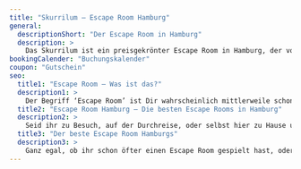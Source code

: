 ```yaml
---
title: "Skurrilum – Escape Room Hamburg"
general:
  descriptionShort: "Der Escape Room in Hamburg"
  description: >
    Das Skurrilum ist ein preisgekrönter Escape Room in Hamburg, der von den kreativen Köpfen des Hamburger Schmidt Theaters betrieben wird. Mitten auf der Reeperbahn warten fünf einzigartige und spannende Escape Rooms auf Detektive, Schnitzeljäger und Denksportler jeden Alters. Im Gegensatz zu anderen Escape Rooms in Hamburg gibt es bei uns keinen Countdown, keine Uhr – und somit auch keine Verlierer. Unsere Philosophie sind gute Geschichten verpackt in magische Räume und knifflige Rätsel. Und dabei soll der Spaß natürlich an erster Stelle stehen. Nur mit guter Intuition, Kommunikation und Köpfchen werden eure Teams die spannenden Escape Room im Skurrilum Hamburg lösen. Stellt ihr euch dieser Herausforderung? Dann erwartet euch im Skurrilum, dem Escape Room in Hamburg, ein unvergessliches Abenteuer voll Spannung, Spaß und Rätseln.
bookingCalender: "Buchungskalender"
coupon: "Gutschein"
seo:
  title1: "Escape Room – Was ist das?"
  description1: >
    Der Begriff ‘Escape Room’ ist Dir wahrscheinlich mittlerweile schon häufiger zu Ohren gekommen, aber was ist das überhaupt? Bei einem Escape Room (oder auch Escape Game) handelt es sich um einen aufwendig errichteten thematischen Raum, der eine realitätsgetreue oder mystische Umgebung darstellt. Dieser sogenannte Escape Room spiegelt eine Geschichte, einen Kriminalfall oder ein Rätsel wider, das von den Personen gelöst werden muss. Hierzu finden sie eine Vielzahl von Hinweisen, Gegenständen und Tipps im Raum vor, mit denen das Rätsel Schritt für Schritt gelöst werden kann. Denn Spaß soll beim Lösen der Rätsel natürlich an erster Stelle stehen. Die Frage ‘Escape Room – Was ist das?’ könnt ihr aber dennoch am besten durch einen Besuch im Skurrilum Hamburg beantworten.
  title2: "Escape Room Hamburg – Die besten Escape Rooms in Hamburg"
  description2: >
    Seid ihr zu Besuch, auf der Durchreise, oder selbst hier zu Hause und auf der Suche nach einem spannenden Escape Room in Hamburg? Dann könnt ihr eure Suche mit einem guten Gewissen beenden, denn das Skurrilum Hamburg bietet euch fünf einzigartige Escape Rooms, die euch ein unvergessliches Erlebnis bescheren werden. Den perfekten Escape Room in Hamburg zu finden, sollte demnach kein Problem sein. Begebt euch auf eine Zeitreise in die 80er Jahre, um das Rotlichtmilieu hautnah zu erleben oder macht euch in der unheimlichen Villa von Mrs. Bunbury auf die Suche nach der weinenden Frau. Welchen Escape Room in Hamburg betretet ihr als nächstes?
  title3: "Der beste Escape Room Hamburgs"
  description3: >
    Ganz egal, ob ihr schon öfter einen Escape Room gespielt hast, oder euch euer erstes Escape Room Erlebnis noch bevorsteht, das Skurrilum Hamburg wird euch sicherlich nicht enttäuschen. Nicht umsonst wurde unser Escape Room in Hamburg in 2019 zu einem der besten gekrönt. Unsere Räume erzählen einzigartige Geschichten, die mit vielen Details geschmückt sind. Das wird euch garantiert auch auffallen, wenn ihr euren gebuchten Escape Room im Skurrilum St. Pauli betretet, denn alle Räume sind aufwendig gestaltet und besitzen neben einer atemberaubenden Kulisse auch realitätsgetreue Technik- und Geräuscheffekte. Auf unserer Website findet ihr eine Übersicht unserer Escape Rooms, die unterschiedlicher nicht sein könnten. Welchen Escape Room in Hamburg findet ihr am besten?
---
```

